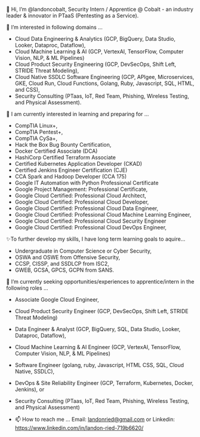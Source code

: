 👋 Hi, I’m @landoncobalt, Security Intern / Apprentice @ Cobalt - an industry leader & innovator in PTaaS (Pentesting as a Service).

👀 I’m interested in following domains ... 
- Cloud Data Engineering & Analytics (GCP, BigQuery, Data Studio, Looker, Dataproc, Dataflow), 
- Cloud Machine Learning & AI (GCP, VertexAI, TensorFlow, Computer Vision, NLP, & ML Pipelines)
- Cloud Product Security Engineering (GCP, DevSecOps, Shift Left, STRIDE Threat Modeling), 
- Cloud Native SSDLC Software Engineering (GCP, APIgee, Microservices, GKE, Cloud Run, Cloud Functions, Golang, Ruby, Javascript, SQL, HTML, and CSS),
- Security Consulting (PTaas, IoT, Red Team, Phishing, Wireless Testing, and Physical Assessment).

🌱 I am currently interested in learning and preparing for ...
- CompTIA Linux+, 
- CompTIA Pentest+, 
- CompTIA CySa+, 
- Hack the Box Bug Bounty Certification, 
- Docker Certified Associate (DCA)
- HashiCorp Certified Terraform Associate
- Certified Kubernetes Application Developer (CKAD)
- Certified Jenkins Engineer Certification (CJE)
- CCA Spark and Hadoop Developer (CCA 175)
- Google IT Automation with Python Professional Certificate
- Google Project Management: Professional Certificate,
- Google Cloud Certified: Professional Cloud Architect, 
- Google Cloud Certified: Professional Cloud Developer, 
- Google Cloud Certified: Professional Cloud Data Engineer,
- Google Cloud Certified: Professional Cloud Machine Learning Engineer, 
- Google Cloud Certified: Professional Cloud Security Engineer
- Google Cloud Certified: Professional Cloud DevOps Engineer,

 ✨To further develop my skills, I have long term learning goals to aquire...
- Undergraduate in Computer Science or Cyber Security, 
- OSWA and OSWE from Offensive Security, 
- CCSP, CISSP, and SSDLCP from ISC2,
- GWEB, GCSA, GPCS, GCPN from SANS.

💞️ I’m currently seeking opportunities/experiences to apprentice/intern in the following roles ... 
- Associate Google Cloud Engineer, 
- Cloud Product Security Engineer (GCP, DevSecOps, Shift Left, STRIDE Threat Modeling)
- Data Engineer & Analyst (GCP, BigQuery, SQL, Data Studio, Looker, Dataproc, Dataflow),
- Cloud Machine Learning & AI Engineer (GCP, VertexAI, TensorFlow, Computer Vision, NLP, & ML Pipelines) 
- Software Engineer (golang, ruby, Javascript, HTML CSS, SQL, Cloud Native, SSDLC),
- DevOps & Site Reliability Engineer (GCP, Terraform, Kubernetes, Docker, Jenkins), or
- Security Consulting (PTaas, IoT, Red Team, Phishing, Wireless Testing, and Physical Assessment)
          
- 📫 How to reach me ... Email: landonried@gmail.com or Linkedin: https://www.linkedin.com/in/landon-ried-719b6620/

<!---
landoncobalt/landoncobalt is a ✨ special  repository because its `README.md` (this file) appears on your GitHub profile.
You can click the Preview link to take a look at your changes.
--->
